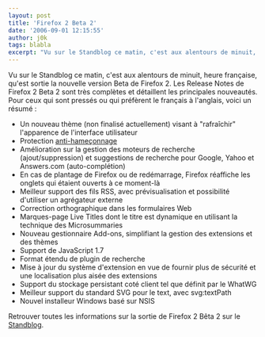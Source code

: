 ```yaml
---
layout: post
title: 'Firefox 2 Beta 2'
date: '2006-09-01 12:15:55'
author: j0k
tags: blabla
excerpt: "Vu sur le Standblog ce matin, c'est aux alentours de minuit, heure française, qu'est sortie la nouvelle version Beta de Firefox 2.     \nLes Release Notes de Firefox 2 Beta 2 sont très complètes et détaillent les principales nouveautés. Pour ceux qui sont pressés ou qui préfèrent le français à l'anglais, voici un résumé :  \n  \n* Un nouveau thème (non      …"
---
```


Vu sur le Standblog ce matin, c'est aux alentours de minuit, heure française, qu'est sortie la nouvelle version Beta de Firefox 2.
Les Release Notes de Firefox 2 Beta 2 sont très complètes et détaillent les principales nouveautés. Pour ceux qui sont pressés ou qui préfèrent le français à l'anglais, voici un résumé :

* Un nouveau thème (non finalisé actuellement) visant à &quot;rafraîchir&quot; l'apparence de l'interface utilisateur
* Protection [anti-hameçonnage](http://www.mozilla.org/projects/bonecho/anti-phishing/)
* Amélioration sur la gestion des moteurs de recherche (ajout/suppression) et suggestions de recherche pour Google, Yahoo et Answers.com (auto-complétion)
* En cas de plantage de Firefox ou de redémarrage, Firefox réaffiche les onglets qui étaient ouverts à ce moment-là
* Meilleur support des fils RSS, avec prévisualisation et possibilité d'utiliser un agrégateur externe
* Correction orthographique dans les formulaires Web
* Marques-page Live Titles dont le titre est dynamique en utilisant la technique des Microsummaries
* Nouveau gestionnaire Add-ons, simplifiant la gestion des extensions et des thèmes
* Support de JavaScript 1.7
* Format étendu de plugin de recherche
* Mise à jour du système d'extension en vue de fournir plus de sécurité et une localisation plus aisée des extensions
* Support du stockage persistant coté client tel que définit par le WhatWG
* Meilleur support du standard SVG pour le text, avec svg:textPath
* Nouvel installeur Windows basé sur NSIS

Retrouver toutes les informations sur la sortie de Firefox 2 Bêta 2 sur le [Standblog](http://standblog.org/blog/2006/09/01/93114887-sortie-de-firefox-2-beta-2).

